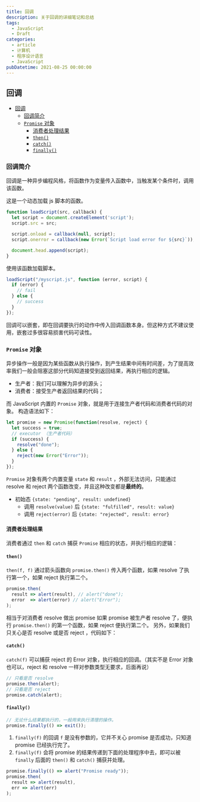 ```yaml
---
title: 回调
description: 关于回调的详细笔记和总结
tags:
  - JavaScript
  - Draft
categories:
  - article
  - 计算机
  - 程序设计语言
  - JavaScript
pubDatetime: 2021-08-25 00:00:00
---
```


## 回调

- [回调](#回调)
  - [回调简介](#回调简介)
  - [`Promise` 对象](#promise-对象)
    - [消费者处理结果](#消费者处理结果)
    - [`then()`](#then)
    - [`catch()`](#catch)
    - [`finally()`](#finally)

### 回调简介

回调是一种异步编程风格，将函数作为变量传入函数中，当触发某个条件时，调用该函数。

这是一个动态加载 js 脚本的函数。

```JavaScript
function loadScript(src, callback) {
  let script = document.createElement('script');
  script.src = src;

  script.onload = callback(null, script);
  script.onerror = callback(new Error(`Script load error for ${src}`));

  document.head.append(script);
}
```

使用该函数加载脚本。

```javascript
loadScript("/myscript.js", function (error, script) {
  if (error) {
    // fail
  } else {
    // success
  }
});
```

回调可以嵌套，即在回调要执行的动作中传入回调函数本身。但这种方式不建议使用，嵌套过多很容易损害代码可读性。

### `Promise` 对象

异步操作一般是因为某些函数从执行操作，到产生结果中间有时间差，为了提高效率我们一般会阻塞这部分代码知道接受到返回结果，再执行相应的逻辑。

- 生产者：我们可以理解为异步的源头；
- 消费者：接受生产者返回结果的代码；

而 JavaScript 内置的 `Promise` 对象，就是用于连接生产者代码和消费者代码的对象。
构造语法如下：

```JavaScript
let promise = new Promise(function(resolve, reject) {
  let success = true;
  // executor （生产者代码）
  if (success) {
    resolve("done");
  } else {
    reject(new Error("Error"));
  }
});
```

`Promise` 对象有两个内置变量 `state` 和 `result` ，外部无法访问，只能通过 resolve 和 reject 两个函数改变，并且这种改变都是**最终的**。

- 初始态 `{state: "pending", result: undefined}`
  - 调用 `resolve(value)` 后 `{state: "fulfilled", result: value}`
  - 调用 `reject(error)` 后 `{state: "rejected", result: error}`

#### 消费者处理结果

消费者通过 `then` 和 `catch` 捕获 `Promise` 相应的状态，并执行相应的逻辑：

#### `then()`

`then(f, f)` 通过箭头函数向 `promise.then()` 传入两个函数，如果 resolve 了执行第一个，如果 reject 执行第二个。

```JavaScript
promise.then(
  result => alert(result), // alert("done");
  error  => alert(error) // alert("Error");
);
```

相当于对消费者 resolve 做出 promise 如果 promise 被生产者 resolve 了，便执行 `promise.then()` 的第一个函数，如果 reject 便执行第二个。
另外，如果我们只关心是否 resolve 或是否 reject ，代码如下：

#### `catch()`

`catch(f)` 可以捕获 reject 的 Error 对象，执行相应的回调。（其实不是 Error 对象也可以，reject 和 resolve 一样对参数类型无要求，后面再说）

```JavaScript
// 只看是否 resolve
promise.then(alert);
// 只看是否 reject
promise.catch(alert);
```

#### `finally()`

```JavaScript
// 无论什么结果都执行的，一般用来执行清理的操作。
promise.finally(() => exit());
```

1. `finally(f)` 的回调 `f` 是没有参数的，它并不关心 promise 是否成功，只知道 promise 已经执行完了。
2. `finally(f)` 会将 promise 的结果传递到下面的处理程序中去，即可以被 `finally` 后面的 `then()` 和 `catch()` 捕获并处理。

```JavaScript
promise.finally(() => alert("Promise ready"));
promise.then(
  result => alert(result),
  err => alert(err)
);
```
